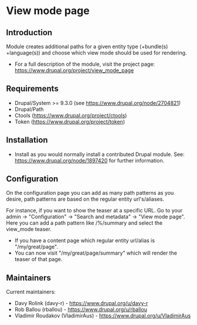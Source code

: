 # View mode page

## Introduction
Module creates additional paths for a given entity type 
(+bundle(s) +language(s)) and choose which view mode should be used for 
rendering.

 * For a full description of the module, visit the project page:
   https://www.drupal.org/project/view_mode_page
   
## Requirements
 * Drupal/System >= 9.3.0 (see https://www.drupal.org/node/2704821)
 * Drupal/Path
 * Ctools (https://www.drupal.org/project/ctools)
 * Token (https://www.drupal.org/project/token)

## Installation
 * Install as you would normally install a contributed Drupal module. See:
   https://www.drupal.org/node/1897420 for further information.

## Configuration
On the configuration page you can add as many path patterns as you desire, path 
patterns are based on the regular entity url's/aliases.

For instance, if you want to show the teaser at a specific URL. Go to your 
admin -> "Configuration" -> "Search and metadata" -> "View mode page". 
Here you can add a path pattern like /%/summary and select the view_mode teaser.
- If you have a content page which regular entity url/alias is "/my/great/page".
- You can now visit "/my/great/page/summary" which will render the teaser of
  that page.

## Maintainers
Current maintainers:
 * Davy Rolink (davy-r) - https://www.drupal.org/u/davy-r
 * Rob Ballou (rballou) - https://www.drupal.org/u/rballou
 * Vladimir Roudakov (VladimirAus) - https://www.drupal.org/u/VladimirAus
